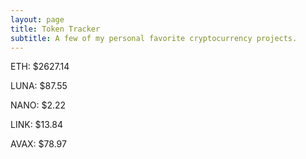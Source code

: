 ```yaml
---
layout: page
title: Token Tracker
subtitle: A few of my personal favorite cryptocurrency projects.
---
```


<!--BEGINCRYPTOINPUT-->
ETH: $2627.14

LUNA: $87.55

NANO: $2.22

LINK: $13.84

AVAX: $78.97

<!--ENDCRYPTOINPUT-->
